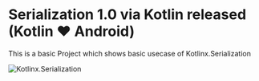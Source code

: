 # Serialization 1.0 via Kotlin released (Kotlin ❤ Android)


This is a basic Project which shows basic usecase of Kotlinx.Serialization


![Kotlinx.Serialization](https://github.com/myJarvis/Kotlinx.serialization/raw/main/images/kotlinx_serialization.jpeg
)
